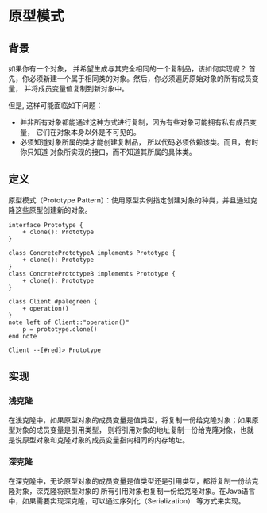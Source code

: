 # 原型模式

## 背景
如果你有一个对象， 并希望生成与其完全相同的一个复制品，该如何实现呢？ 
首先，你必须新建一个属于相同类的对象。然后，你必须遍历原始对象的所有成员变量，
并将成员变量值复制到新对象中。

但是, 这样可能面临如下问题：
- 并非所有对象都能通过这种方式进行复制，因为有些对象可能拥有私有成员变量，
  它们在对象本身以外是不可见的。
- 必须知道对象所属的类才能创建复制品， 所以代码必须依赖该类。而且，有时你只知道
  对象所实现的接口，而不知道其所属的具体类。


## 定义
原型模式（Prototype Pattern）：使用原型实例指定创建对象的种类，并且通过克隆这些原型创建新的对象。

```uml
interface Prototype {
    + clone(): Prototype
}

class ConcretePrototypeA implements Prototype {
    + clone(): Prototype
}
class ConcretePrototypeB implements Prototype {
    + clone(): Prototype
}

class Client #palegreen {
    + operation()
}
note left of Client::"operation()"
    p = prototype.clone()
end note

Client --[#red]> Prototype
```

## 实现

### 浅克隆
在浅克隆中，如果原型对象的成员变量是值类型，将复制一份给克隆对象；如果原型对象的成员变量是引用类型，
则将引用对象的地址复制一份给克隆对象，也就是说原型对象和克隆对象的成员变量指向相同的内存地址。

### 深克隆
在深克隆中，无论原型对象的成员变量是值类型还是引用类型，都将复制一份给克隆对象，深克隆将原型对象的
所有引用对象也复制一份给克隆对象。在Java语言中，如果需要实现深克隆，可以通过序列化（Serialization）
等方式来实现。
